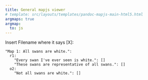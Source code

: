 ```yaml
---
title: General mapjs viewer
# template: src/layouts/templates/pandoc-mapjs-main-html5.html
argmaps: true
argmap:
  to: js
---
```


Insert Filename where it says [X]:

```{#argmap1 .argmap .yaml name="Example 1: All swans are white."}
"Map 1: All swans are white.":
  r1:
    "Every swan I've ever seen is white.": []
    "These swans are representative of all swans.": []
  o2:
    "Not all swans are white.": []
```
